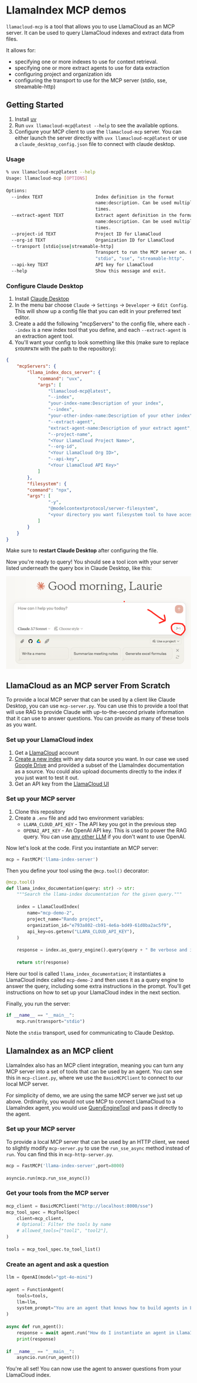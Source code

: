# LlamaIndex MCP demos

`llamacloud-mcp` is a tool that allows you to use LlamaCloud as an MCP server. It can be used to query LlamaCloud indexes and extract data from files.

It allows for:
- specifying one or more indexes to use for context retrieval.
- specifying one or more extract agents to use for data extraction
- configuring project and organization ids
- configuring the transport to use for the MCP server (stdio, sse, streamable-http)

## Getting Started

1. Install [uv](https://docs.astral.sh/uv/getting-started/installation/)
2. Run `uvx llamacloud-mcp@latest --help` to see the available options.
3. Configure your MCP client to use the `llamacloud-mcp` server. You can either launch the server directly with `uvx llamacloud-mcp@latest` or use a `claude_desktop_config.json` file to connect with claude desktop.

### Usage

```bash
% uvx llamacloud-mcp@latest --help
Usage: llamacloud-mcp [OPTIONS]

Options:
  --index TEXT                    Index definition in the format
                                  name:description. Can be used multiple
                                  times.
  --extract-agent TEXT            Extract agent definition in the format
                                  name:description. Can be used multiple
                                  times.
  --project-id TEXT               Project ID for LlamaCloud
  --org-id TEXT                   Organization ID for LlamaCloud
  --transport [stdio|sse|streamable-http]
                                  Transport to run the MCP server on. One of
                                  "stdio", "sse", "streamable-http".
  --api-key TEXT                  API key for LlamaCloud
  --help                          Show this message and exit.
```

### Configure Claude Desktop

1. Install [Claude Desktop](https://claude.ai/download)
2. In the menu bar choose `Claude` -> `Settings` -> `Developer` -> `Edit Config`. This will show up a config file that you can edit in your preferred text editor.
3. Create a add the following "mcpServers" to the config file, where each `--index` is a new index tool that you define, and each `--extract-agent` is an extraction agent tool.
4. You'll want your config to look something like this (make sure to replace `$YOURPATH` with the path to the repository):

```json
{
    "mcpServers": {
        "llama_index_docs_server": {
            "command": "uvx",
            "args": [
                "llamacloud-mcp@latest",
                "--index",
                "your-index-name:Description of your index",
                "--index",
                "your-other-index-name:Description of your other index",
                "--extract-agent",
                "extract-agent-name:Description of your extract agent",
                "--project-name",
                "<Your LlamaCloud Project Name>",
                "--org-id",
                "<Your LlamaCloud Org ID>",
                "--api-key",
                "<Your LlamaCloud API Key>"
            ]
        },
        "filesystem": {
        "command": "npx",
        "args": [
                "-y",
                "@modelcontextprotocol/server-filesystem",
                "<your directory you want filesystem tool to have access to>"
            ]
        }
    }
}
```

Make sure to **restart Claude Desktop** after configuring the file.

Now you're ready to query! You should see a tool icon with your server listed underneath the query box in Claude Desktop, like this:

![](./claude.png)

## LlamaCloud as an MCP server From Scratch

To provide a local MCP server that can be used by a client like Claude Desktop, you can use `mcp-server.py`. You can use this to provide a tool that will use RAG to provide Claude with up-to-the-second private information that it can use to answer questions. You can provide as many of these tools as you want.

### Set up your LlamaCloud index

1. Get a [LlamaCloud](https://cloud.llamaindex.ai/) account
2. [Create a new index](https://docs.cloud.llamaindex.ai/llamacloud/guides/ui) with any data source you want. In our case we used [Google Drive](https://docs.cloud.llamaindex.ai/llamacloud/integrations/data_sources/google_drive) and provided a subset of the LlamaIndex documentation as a source. You could also upload documents directly to the index if you just want to test it out.
3. Get an API key from the [LlamaCloud UI](https://cloud.llamaindex.ai/)

### Set up your MCP server

1. Clone this repository
2. Create a `.env` file and add two environment variables:
    - `LLAMA_CLOUD_API_KEY` - The API key you got in the previous step
    - `OPENAI_API_KEY` - An OpenAI API key. This is used to power the RAG query. You can use [any other LLM](https://docs.llamaindex.ai/en/stable/understanding/using_llms/using_llms/) if you don't want to use OpenAI.

Now let's look at the code. First you instantiate an MCP server:

```python
mcp = FastMCP('llama-index-server')
```

Then you define your tool using the `@mcp.tool()` decorator:

```python
@mcp.tool()
def llama_index_documentation(query: str) -> str:
    """Search the llama-index documentation for the given query."""

    index = LlamaCloudIndex(
        name="mcp-demo-2",
        project_name="Rando project",
        organization_id="e793a802-cb91-4e6a-bd49-61d0ba2ac5f9",
        api_key=os.getenv("LLAMA_CLOUD_API_KEY"),
    )

    response = index.as_query_engine().query(query + " Be verbose and include code examples.")

    return str(response)
```

Here our tool is called `llama_index_documentation`; it instantiates a LlamaCloud index called `mcp-demo-2` and then uses it as a query engine to answer the query, including some extra instructions in the prompt. You'll get instructions on how to set up your LlamaCloud index in the next section.

Finally, you run the server:

```python
if __name__ == "__main__":
    mcp.run(transport="stdio")
```

Note the `stdio` transport, used for communicating to Claude Desktop.

## LlamaIndex as an MCP client

LlamaIndex also has an MCP client integration, meaning you can turn any MCP server into a set of tools that can be used by an agent. You can see this in `mcp-client.py`, where we use the `BasicMCPClient` to connect to our local MCP server.

For simplicity of demo, we are using the same MCP server we just set up above. Ordinarily, you would not use MCP to connect LlamaCloud to a LlamaIndex agent, you would use [QueryEngineTool](https://docs.llamaindex.ai/en/stable/examples/agent/openai_agent_with_query_engine/) and pass it directly to the agent.

### Set up your MCP server

To provide a local MCP server that can be used by an HTTP client, we need to slightly modify `mcp-server.py` to use the `run_sse_async` method instead of `run`. You can find this in `mcp-http-server.py`.

```python
mcp = FastMCP('llama-index-server',port=8000)

asyncio.run(mcp.run_sse_async())
```

### Get your tools from the MCP server

```python
mcp_client = BasicMCPClient("http://localhost:8000/sse")
mcp_tool_spec = McpToolSpec(
    client=mcp_client,
    # Optional: Filter the tools by name
    # allowed_tools=["tool1", "tool2"],
)

tools = mcp_tool_spec.to_tool_list()
```

### Create an agent and ask a question

```python
llm = OpenAI(model="gpt-4o-mini")

agent = FunctionAgent(
    tools=tools,
    llm=llm,
    system_prompt="You are an agent that knows how to build agents in LlamaIndex.",
)

async def run_agent():
    response = await agent.run("How do I instantiate an agent in LlamaIndex?")
    print(response)

if __name__ == "__main__":
    asyncio.run(run_agent())
```

You're all set! You can now use the agent to answer questions from your LlamaCloud index.
